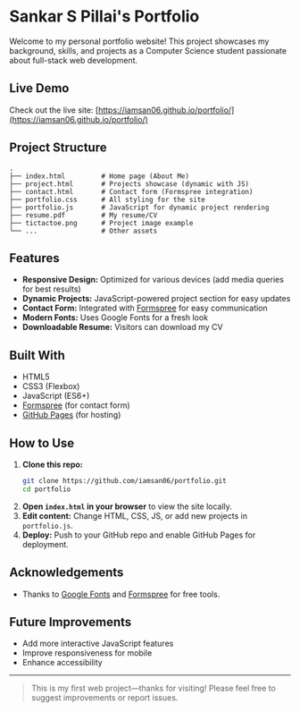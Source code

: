 # Sankar S Pillai's Portfolio

Welcome to my personal portfolio website! This project showcases my background, skills, and projects as a Computer Science student passionate about full-stack web development.

## Live Demo

Check out the live site: [https://iamsan06.github.io/portfolio/](https://iamsan06.github.io/portfolio/)

## Project Structure

```
.
├── index.html         # Home page (About Me)
├── project.html       # Projects showcase (dynamic with JS)
├── contact.html       # Contact form (Formspree integration)
├── portfolio.css      # All styling for the site
├── portfolio.js       # JavaScript for dynamic project rendering
├── resume.pdf         # My resume/CV
├── tictactoe.png      # Project image example
└── ...                # Other assets
```

## Features

- **Responsive Design:** Optimized for various devices (add media queries for best results)
- **Dynamic Projects:** JavaScript-powered project section for easy updates
- **Contact Form:** Integrated with [Formspree](https://formspree.io/) for easy communication
- **Modern Fonts:** Uses Google Fonts for a fresh look
- **Downloadable Resume:** Visitors can download my CV

## Built With

- HTML5
- CSS3 (Flexbox)
- JavaScript (ES6+)
- [Formspree](https://formspree.io/) (for contact form)
- [GitHub Pages](https://pages.github.com/) (for hosting)


## How to Use

1. **Clone this repo:**
   ```sh
   git clone https://github.com/iamsan06/portfolio.git
   cd portfolio
   ```
2. **Open `index.html` in your browser** to view the site locally.
3. **Edit content:** Change HTML, CSS, JS, or add new projects in `portfolio.js`.
4. **Deploy:** Push to your GitHub repo and enable GitHub Pages for deployment.

## Acknowledgements

- Thanks to [Google Fonts](https://fonts.google.com/) and [Formspree](https://formspree.io/) for free tools.

## Future Improvements

- Add more interactive JavaScript features
- Improve responsiveness for mobile
- Enhance accessibility

---

> This is my first web project—thanks for visiting! Please feel free to suggest improvements or report issues.
